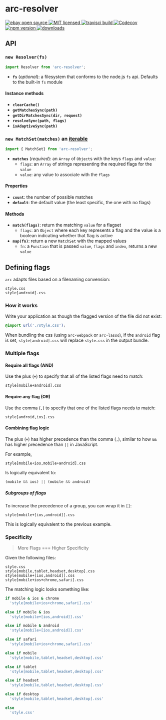 # arc-resolver

<a href="https://www.ebay.com">
   <img src="https://img.shields.io/badge/ebay-open%20source-01d5c2.svg" alt="ebay open source"/>
</a>
<a href="https://img.shields.io/github/license/eBay/arc.svg">
   <img src="https://img.shields.io/github/license/eBay/arc.svg" alt="MIT licensed"/>
</a>
<a href="https://travis-ci.org/eBay/arc">
   <img src="https://travis-ci.org/eBay/arc.svg?branch=master" alt="travisci build"/>
</a>
<a href="https://codecov.io/gh/eBay/arc/list/master/packages/arc-resolver">
  <img src="https://codecov.io/gh/eBay/arc/branch/master/graph/badge.svg" alt="Codecov" />
</a>
<a href="https://www.npmjs.com/package/arc-resolver">
   <img src="https://img.shields.io/npm/v/arc-resolver/next.svg" alt="npm version"/>
</a>
<a href="http://npm-stat.com/charts.html?package=arc-resolver">
   <img src="https://img.shields.io/npm/dm/arc-resolver.svg" alt="downloads"/>
</a>

## API

### `new Resolver(fs)`

```js
import Resolver from 'arc-resolver';
```

- **`fs`** (_optional_): a filesystem that conforms to the node.js `fs` api. Defaults to the built-in `fs` module

#### Instance methods

- **`clearCache()`**
- **`getMatchesSync(path)`**
- **`getDirMatchesSync(dir, request)`**
- **`resolveSync(path, flags)`**
- **`isAdaptiveSync(path)`**

### <a name="matchset"></a> `new MatchSet(matches)` an [iterable](https://developer.mozilla.org/en-US/docs/Web/JavaScript/Reference/Iteration_protocols)

```js
import { MatchSet} from 'arc-resolver';
```

- **`matches`** (_required_): an `Array` of `Object`s with the keys `flags` and `value`:
  - `flags`: an `Array` of strings representing the required flags for the `value`
  - `value`: any value to associate with the `flags`

#### Properties

- **`count`**: the number of possible matches
- **`default`**: the default value (the least specific, the one with no flags)

#### Methods

- **`match(flags)`**: return the matching `value` for a flagset
  - `flags`: an `Object` where each key represents a flag and the value is a boolean indicating whether that flag is active
- **`map(fn)`**: return a new `MatchSet` with the mapped values
  - `fn`: a `Function` that is passed `value`, `flags` and `index`, returns a new `value`

## Defining flags

`arc` adapts files based on a filenaming convension:

```webidl
style.css
style[android].css
```

### How it works

Write your application as though the flagged version of the file did not exist:

```css
@import url('./style.css');
```

When bundling the css (using `arc-webpack` or `arc-lasso`), if the `android` flag is set, `style[android].css` will replace `style.css` in the output bundle.

### Multiple flags

#### Require all flags (AND)

Use the plus (`+`) to specify that all of the listed flags need to match:

```webidl
style[mobile+android].css
```

#### Require any flag (OR)

Use the comma (`,`) to specify that one of the listed flags needs to match:

```webidl
style[android,ios].css
```

#### Combining flag logic

The plus (`+`) has higher precedence than the comma (`,`), similar to how `&&` has higher precedence than `||` in JavaScript.

For example,

```webidl
style[mobile+ios,mobile+android].css
```

Is logically equivalent to:

```js
(mobile && ios) || (mobile && android)
```

##### Subgroups of flags

To increase the precedence of a group, you can wrap it in `[]`:

```webidl
style[mobile+[ios,android]].css
```

This is logically equivalent to the previous example.

### Specificity

> More Flags === Higher Specificity

Given the following files:

```webidl
style.css
style[mobile,tablet,headset,desktop].css
style[mobile+[ios,android]].css
style[mobile+ios+chrome,safari].css
```

The matching logic looks something like:

```coffee
if mobile & ios & chrome
  'style[mobile+ios+chrome,safari].css'

else if mobile & ios
  'style[mobile+[ios,android]].css'

else if mobile & android
  'style[mobile+[ios,android]].css'

else if safari
  'style[mobile+ios+chrome,safari].css'

else if mobile
  'style[mobile,tablet,headset,desktop].css'

else if tablet
  'style[mobile,tablet,headset,desktop].css'

else if headset
  'style[mobile,tablet,headset,desktop].css'

else if desktop
  'style[mobile,tablet,headset,desktop].css'

else
  'style.css'
```

